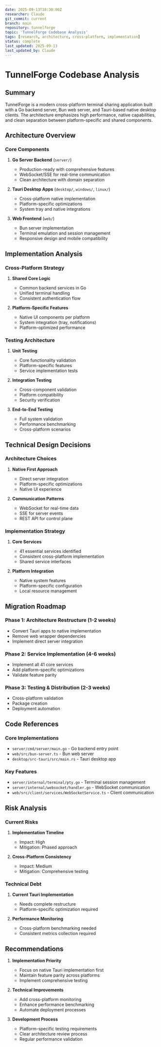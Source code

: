 ```yaml
---
date: 2025-09-13T10:30:00Z
researcher: Claude
git_commit: current
branch: main
repository: tunnelforge
topic: 'TunnelForge Codebase Analysis'
tags: [research, architecture, cross-platform, implementation]
status: complete
last_updated: 2025-09-13
last_updated_by: Claude
---
```


# TunnelForge Codebase Analysis

## Summary

TunnelForge is a modern cross-platform terminal sharing application built with a Go backend server, Bun web server, and Tauri-based native desktop clients. The architecture emphasizes high performance, native capabilities, and clean separation between platform-specific and shared components.

## Architecture Overview

### Core Components

1. **Go Server Backend** (`server/`)
   - Production-ready with comprehensive features
   - WebSocket/SSE for real-time communication
   - Clean architecture with domain separation

2. **Tauri Desktop Apps** (`desktop/`, `windows/`, `linux/`)
   - Cross-platform native implementation
   - Platform-specific optimizations
   - System tray and native integrations

3. **Web Frontend** (`web/`)
   - Bun server implementation
   - Terminal emulation and session management
   - Responsive design and mobile compatibility

## Implementation Analysis

### Cross-Platform Strategy

1. **Shared Core Logic**
   - Common backend services in Go
   - Unified terminal handling
   - Consistent authentication flow

2. **Platform-Specific Features**
   - Native UI components per platform
   - System integration (tray, notifications)
   - Platform-optimized performance

### Testing Architecture

1. **Unit Testing**
   - Core functionality validation
   - Platform-specific features
   - Service implementation tests

2. **Integration Testing**
   - Cross-component validation
   - Platform compatibility
   - Security verification

3. **End-to-End Testing**
   - Full system validation
   - Performance benchmarking
   - Cross-platform scenarios

## Technical Design Decisions

### Architecture Choices

1. **Native First Approach**
   - Direct server integration
   - Platform-specific optimizations
   - Native UI experience

2. **Communication Patterns**
   - WebSocket for real-time data
   - SSE for server events
   - REST API for control plane

### Implementation Strategy

1. **Core Services**
   - 41 essential services identified
   - Consistent cross-platform implementation
   - Shared service interfaces

2. **Platform Integration**
   - Native system features
   - Platform-specific configuration
   - Local resource management

## Migration Roadmap

### Phase 1: Architecture Restructure (1-2 weeks)
- Convert Tauri apps to native implementation
- Remove web wrapper dependencies
- Implement direct server integration

### Phase 2: Service Implementation (4-6 weeks)
- Implement all 41 core services
- Add platform-specific optimizations
- Validate feature parity

### Phase 3: Testing & Distribution (2-3 weeks)
- Cross-platform validation
- Package creation
- Deployment automation

## Code References

### Core Implementations
- `server/cmd/server/main.go` - Go backend entry point
- `web/src/bun-server.ts` - Bun web server
- `desktop/src-tauri/src/main.rs` - Tauri desktop app

### Key Features
- `server/internal/terminal/pty.go` - Terminal session management
- `server/internal/websocket/handler.go` - WebSocket communication
- `web/src/client/services/WebSocketService.ts` - Client communication

## Risk Analysis

### Current Risks
1. **Implementation Timeline**
   - Impact: High
   - Mitigation: Phased approach

2. **Cross-Platform Consistency**
   - Impact: Medium
   - Mitigation: Comprehensive testing

### Technical Debt
1. **Current Tauri Implementation**
   - Needs complete restructure
   - Platform-specific optimization required

2. **Performance Monitoring**
   - Cross-platform benchmarking needed
   - Consistent metrics collection required

## Recommendations

1. **Implementation Priority**
   - Focus on native Tauri implementation first
   - Maintain feature parity across platforms
   - Implement comprehensive testing

2. **Technical Improvements**
   - Add cross-platform monitoring
   - Enhance performance benchmarking
   - Automate deployment processes

3. **Development Process**
   - Platform-specific testing requirements
   - Clear architecture review process
   - Regular performance validation